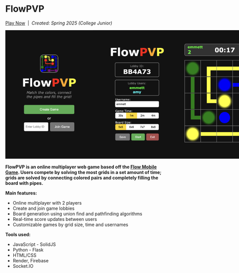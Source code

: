 # FlowPVP

[Play Now](https://flow-pvp.web.app/)&nbsp;&nbsp;|&nbsp;&nbsp;<i>Created: Spring 2025 (College Junior)</i>

<div style="display: flex;">
  <img src="screenshots/home.png" style="width: 275px" />
  <img src="screenshots/lobby.png" style="width: 275px" />
  <img src="screenshots/game.png" style="width: 275px" />
</div>
<br/>
<b>FlowPVP is an online multiplayer web game based off the <a href="https://play.google.com/store/apps/details?id=com.bigduckgames.flow&hl=en_US">Flow Mobile Game</a>. Users compete by solving the most grids in a set amount of time; grids are solved by connecting colored pairs and completely filling the board with pipes.</b>
<p></p>
<b>Main features:</b>
<ul>
  <li>Online multiplayer with 2 players</li>
  <li>Create and join game lobbies</li>
  <li>Board generation using union find and pathfinding algorithms</li>
  <li>Real-time score updates between users</li>
  <li>Customizable games by grid size, time and usernames</li>
</ul>
<b>Tools used:</b>
<ul>
  <li>JavaScript - SolidJS</li>
  <li>Python - Flask</li>
  <li>HTML/CSS</li>
  <li>Render, Firebase</li>
  <li>Socket.IO</li>
</ul>
